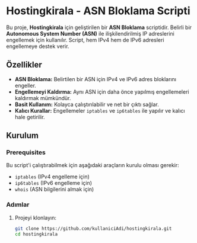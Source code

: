 # Hostingkirala - ASN Bloklama Scripti

Bu proje, **Hostingkirala** için geliştirilen bir **ASN Bloklama** scriptidir. Belirli bir **Autonomous System Number (ASN)** ile ilişkilendirilmiş IP adreslerini engellemek için kullanılır. Script, hem IPv4 hem de IPv6 adresleri engellemeye destek verir.

## Özellikler

- **ASN Bloklama:** Belirtilen bir ASN için IPv4 ve IPv6 adres bloklarını engeller.
- **Engellemeyi Kaldırma:** Aynı ASN için daha önce yapılmış engellemeleri kaldırmak mümkündür.
- **Basit Kullanım:** Kolayca çalıştırılabilir ve net bir çıktı sağlar.
- **Kalıcı Kurallar:** Engellemeler `iptables` ve `ip6tables` ile yapılır ve kalıcı hale getirilir.

## Kurulum

### Prerequisites

Bu script'i çalıştırabilmek için aşağıdaki araçların kurulu olması gerekir:

- `iptables` (IPv4 engelleme için)
- `ip6tables` (IPv6 engelleme için)
- `whois` (ASN bilgilerini almak için)

### Adımlar

1. Projeyi klonlayın:
   ```bash
   git clone https://github.com/kullaniciAdi/hostingkirala.git
   cd hostingkirala
